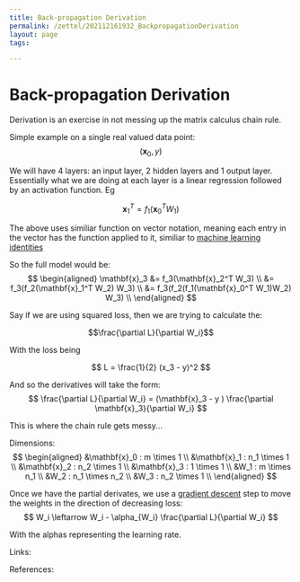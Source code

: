 ```yaml
---
title: Back-propagation Derivation
permalink: /zettel/202112161932_BackpropagationDerivation
layout: page
tags: 

---
```

# Back-propagation Derivation

Derivation is an exercise in not messing up the matrix calculus chain rule.

Simple example on a single real valued data point:
$$
(\mathbf{x}_0, y)
$$

We will have 4 layers: an input layer, 2 hidden layers and 1 output layer. Essentially what we are doing at each layer is a linear regression followed by an activation function. Eg

$$
\mathbf{x}_1^T = f_1(\mathbf{x}_0^T W_1)
$$

The above uses similiar function on vector notation, meaning each entry in the vector has the function applied to it, similiar to [machine learning identities](202102012027_mlVectorSummationIdentities)

So the full model would be:
$$
\begin{aligned}
\mathbf{x}_3 &= f_3(\mathbf{x}_2^T W_3) \\
&= f_3(f_2(\mathbf{x}_1^T W_2) W_3) \\
&= f_3(f_2(f_1(\mathbf{x}_0^T W_1)W_2) W_3) \\
\end{aligned}
$$

Say if we are using squared loss, then we are trying to calculate the:

$$\frac{\partial L}{\partial W_i}$$

With the loss being

$$
L = \frac{1}{2} (x_3 - y)^2
$$

And so the derivatives will take the form:
$$
\frac{\partial L}{\partial W_i} = (\mathbf{x}_3 - y ) \frac{\partial \mathbf{x}_3}{\partial W_i}
$$

This is where the chain rule gets messy...

Dimensions:
$$
\begin{aligned}
&\mathbf{x}_0 : m \times 1 \\
&\mathbf{x}_1 : n_1 \times 1 \\
&\mathbf{x}_2 : n_2 \times 1 \\
&\mathbf{x}_3 : 1 \times 1 \\
&W_1 : m \times n_1 \\
&W_2 : n_1 \times n_2 \\
&W_3 : n_2 \times 1 \\
\end{aligned}
$$

Once we have the partial derivates, we use a [gradient descent](202103282312_gradientDescentUpdate) step to move the weights in the direction of decreasing loss:
$$
W_i \leftarrow W_i - \alpha_{W_i} \frac{\partial L}{\partial W_i}
$$

With the alphas representing the learning rate.

Links: 

References: 

